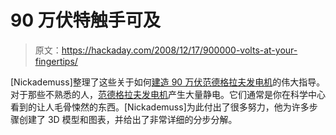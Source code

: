 # 90 万伏特触手可及

> 原文：<https://hackaday.com/2008/12/17/900000-volts-at-your-fingertips/>

[Nickademuss]整理了这些关于如何[建造 90 万伏范德格拉夫发电机](http://www.instructables.com/id/900000_volt_Van_de_Graaff_Generator_using_cheap_p/)的伟大指导。对于那些不熟悉的人，[范德格拉夫发电机](http://en.wikipedia.org/wiki/Van_de_Graaff_generator)产生大量静电。它们通常是你在科学中心看到的让人毛骨悚然的东西。[Nickademuss]为此付出了很多努力，他为许多步骤创建了 3D 模型和图表，并给出了非常详细的分步分解。